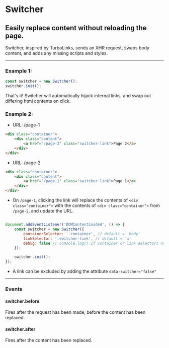# Switcher

## Easily replace content without reloading the page.

Switcher, inspired by TurboLinks, sends an XHR request, swaps body content, and adds any missing scripts and styles.

---

### Example 1:
```js
const switcher = new Switcher();
switcher.init();
```
That's it! Switcher will automatically hijack internal links, and swap out differing html contents on click.

### Example 2:
- URL: /page-1
```html
<div class="container">
    <div class="content">
        <a href="/page-2" class="switcher-link">Page 2</a>
    </div>
</div>
```

- URL: /page-2
```html
<div class="container">
    <div class="content">
        <a href="/page-1" class="switcher-link">Page 1</a>
    </div>
</div>
```

- On `/page-1`, clicking the link will replace the contents of `<div class="container">` with the contents of `<div class="container">` from `/page-2`, and update the URL.
```js

document.addEventListener('DOMContentLoaded', () => {
    const switcher = new Switcher({
        containerSelector: '.container', // default = 'body'
        linkSelector: '.switcher-link', // default = 'a'
        debug: false // console.log() if container or link selectors not found. default = false.
    });

    switcher.init();
});
```

- A link can be excluded by adding the attribute `data-switcher="false"`

---
### Events

#### switcher.before
Fires after the request has been made, before the content has been replaced.

#### switcher.after
Fires after the content has been replaced.
